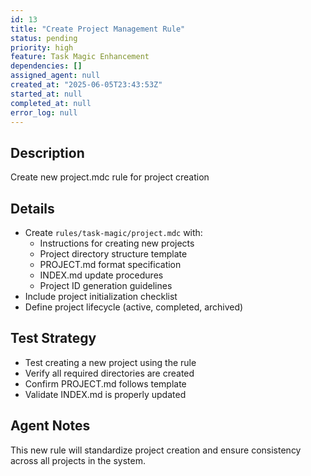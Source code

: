 ```yaml
---
id: 13
title: "Create Project Management Rule"
status: pending
priority: high
feature: Task Magic Enhancement
dependencies: []
assigned_agent: null
created_at: "2025-06-05T23:43:53Z"
started_at: null
completed_at: null
error_log: null
---
```


## Description

Create new project.mdc rule for project creation

## Details

- Create `rules/task-magic/project.mdc` with:
  - Instructions for creating new projects
  - Project directory structure template
  - PROJECT.md format specification
  - INDEX.md update procedures
  - Project ID generation guidelines
- Include project initialization checklist
- Define project lifecycle (active, completed, archived)

## Test Strategy

- Test creating a new project using the rule
- Verify all required directories are created
- Confirm PROJECT.md follows template
- Validate INDEX.md is properly updated

## Agent Notes

This new rule will standardize project creation and ensure consistency across all projects in the system.
